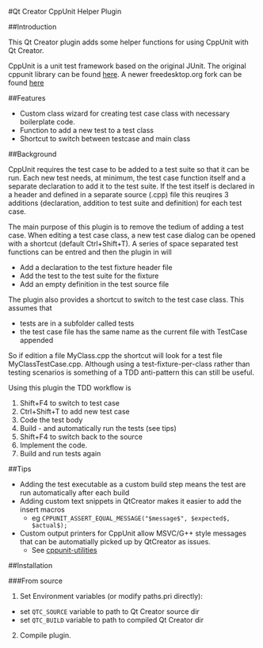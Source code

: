 #Qt Creator CppUnit Helper Plugin

##Introduction

This Qt Creator plugin adds some helper functions for using CppUnit with Qt Creator.

CppUnit is a unit test framework based on the original JUnit. The original cppunit library
can be found [here](https://sourceforge.net/projects/cppunit/ "Sourceforge").
A newer freedesktop.org  fork can be found [here](https://www.freedesktop.org/wiki/Software/cppunit/ "freedesktop.org")


##Features

* Custom class wizard for creating test case class with necessary boilerplate code.
* Function to add a new test to a test class
* Shortcut to switch between testcase and main class

##Background

CppUnit requires the test case to be added to a test suite so that it can be run.
Each new test needs, at minimum, the test case function itself and a separate declaration to
add it to the test suite. If the test itself is declared in a header and defined in a separate source (.cpp)
file this reuqires 3 additions (declaration, addition to test suite and definition) for each test case.

The main purpose of this plugin is to remove the tedium of adding a test case. When editing a test case class,
a new test case dialog can be opened with a shortcut (default Ctrl+Shift+T). A series of space separated test
functions can be entred and then the plugin in will

* Add a declaration to the test fixture header file
* Add the test to the test suite for the fixture
* Add an empty definition in the test source file

The plugin also provides a shortcut to switch to the test case class. This assumes that

* tests are in a subfolder called tests
* the test case file has the same name as the current file with TestCase appended

So if edition a file MyClass.cpp the shortcut will look for a test file MyClassTestCase.cpp.
Although using a test-fixture-per-class rather than testing scenarios is something of a
TDD anti-pattern this can still be useful.

Using this plugin the TDD workflow is

1. Shift+F4 to switch to test case
2. Ctrl+Shift+T to add new test case
3. Code the test body
4. Build - and automatically run the tests (see tips)
5. Shift+F4 to switch back to the source
6. Implement the code.
7. Build and run tests again

##Tips

* Adding the test executable as a custom build step means the test are run automatically after each build
* Adding custom text snippets in QtCreator makes it easier to add the insert macros
  - eg ```CPPUNIT_ASSERT_EQUAL_MESSAGE("$message$", $expected$, $actual$);```
* Custom output printers for CppUnit allow MSVC/G++ style messages that can be automatially picked up by QtCreator as issues.
  - See [cppunit-utilities](https://github.com/dibben/cppunit-utilities "Github")


##Installation

###From source
1. Set Environment variables (or modify paths.pri directly):
 - set `QTC_SOURCE` variable to path to Qt Creator source dir
 - set `QTC_BUILD` variable to  path to compiled Qt Creator dir

2. Compile plugin.



